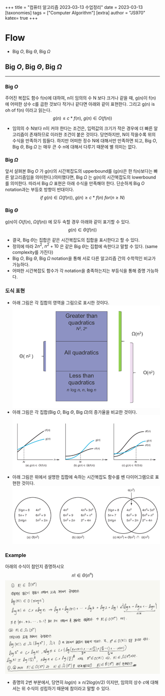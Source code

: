+++
title = "컴퓨터 알고리즘 2023-03-13 수업정리"
date = 2023-03-13
[taxonomies]
tags = ["Computer Algorithm"]
[extra]
author = "JS970"
katex= true
+++
# Flow
- Big $O$, Big $\Theta$, Big $\Omega$ 

## Big $O$, Big $\Theta$, Big $\Omega$ 
---
### Big $O$ 
주어진 복잡도 함수 f(n)에 대하여, n이 임의의 수 N 보다 크거나 같을 때, g(n)이 f(n)에 어떠한 상수 c를 곱한 것보다 작거나 같다면 아래와 같이 표현한다. 그리고 g(n) is oh of f(n) 이라고 읽는다.
$$g(n) \leq c * f(n),\ g(n) \in O(f(n))$$ 
- 임의의 수 N보다 n이 커야 한다는 조건은, 입력값의 크기가 작은 경우에 더 빠른 알고리즘이 존재하므로 이러한 조건이 붙은 것이다. 당연하지만, N이 작을수록 위의 수식을 만족하기 힘들다. 하지만 어떠한 정수 N에 대해서만 만족하면 되고, Big $O$, Big $\Theta$, Big $\Omega$ 는 매우 큰 수 n에 대해서 다루기 때문에 별 의미는 없다. 

### Big $\Omega$
앞서 살펴본 Big $O$ 가 g(n)의 시간복잡도의 upperbound를 (g(n)은 한 f(n)보다는 빠른 알고리즘임을 의미한다.)의미했다면, Big $\Omega$ 는 g(n)의 시간복잡도의 lowerbound를 의미한다. 따라서 Big $\Omega$ 표현은 아래 수식을 만족해야 한다. 단순하게 Big $O$ notation과는 부등호 방향이 반대이다.
$$if\ g(n) \in \Omega(f(n)),\ g(n) \ge c * f(n)\ for(n \ge N)$$

### Big $\Theta$ 
g(n)이 $O(f(n),\ \Omega(f(n))$ 에 모두 속할 경우 아래와 같이 표기할 수 있다.
$$g(n) \in \Theta(f(n))$$
- 결국, Big $\Theta$는 집합은 같은 시간복잡도의 집합을 표시한다고 할 수 있다.
- 정의에 따라 $2n^2,\ n^2+10$ 은 같은 Big $\Theta$는 집합에 속한다고 말할 수 있다. (same complexity를 가진다)
- Big $O$, Big $\Theta$, Big $\Omega$ notation을 통해 서로 다른 알고리즘 간의 수학적인 비교가 가능하다.
- 어떠한 시간복잡도 함수가 각 notation을 충족하는지는 부등식을 통해 증명 가능하다.

### 도식 표현
- 아래 그림은 각 집합의 영역을 그림으로 표시한 것이다.
![big O sigma, theta](/image/Algorithm/bigO_1.png)
- 아래 그림은 각 집합(Big $O$, Big $\Theta$, Big $\Omega$)의 증가율을 비교한 것이다.
![graphOfBigO](/image/Algorithm/bigO_2.png)
- 아래 그림은 위에서 설명한 집합에 속하는 시간복잡도 함수를 벤 다이어그램으로 표현한 것이다.
![diagram](/image/Algorithm/diagram.png)

### Example
아래의 수식이 참인지 증명하시오
$$n! \in \Theta(n^n)$$
![proof](/image/Algorithm/proof-theta.png)
- 증명의 2번 부분에서, 당연히 $log(n) \ge n/2log(n/2)$ 이지만, 임의의 상수 $c$에 대해서는 위 수식이 성립하기 때문에 참이라고 말할 수 있다.